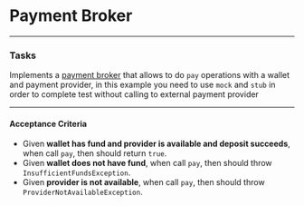 # Payment Broker

---

### Tasks

Implements a [payment broker](../payment) that allows to do `pay` operations with a wallet and payment provider, in this
example you need to use `mock` and `stub` in order to complete test without calling to external payment provider

---

#### Acceptance Criteria

* Given **wallet has fund and provider is available and deposit succeeds**, when call `pay`, then should return `true`.
* Given **wallet does not have fund**, when call `pay`, then should throw `InsufficientFundsException`.
* Given **provider is not available**, when call `pay`, then should throw `ProviderNotAvailableException`.